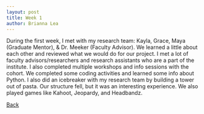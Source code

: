 ```yaml
---
layout: post
title: Week 1
author: Brianna Lea
---
```


During the first week, I met with my research team: Kayla, Grace, Maya (Graduate Mentor), & Dr. Meeker (Faculty Advisor). We learned a little about each other and reviewed what we would do for our project. I met a lot of faculty advisors/researchers and research assistants who are a part of the institute. I also completed multiple workshops and info sessions with the cohort. We completed some coding activities and learned some info about Python. I also did an icebreaker with my research team by building a tower out of pasta. Our structure fell, but it was an interesting experience. We also played games like Kahoot, Jeopardy, and Headbandz. 

[Back](./)
